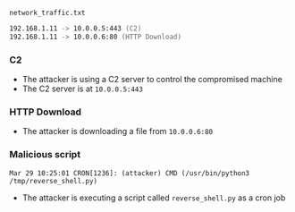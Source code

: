 `network_traffic.txt`

```zsh
192.168.1.11 -> 10.0.0.5:443 (C2)
192.168.1.11 -> 10.0.0.6:80 (HTTP Download)

```
### C2
- The attacker is using a C2 server to control the compromised machine
- The C2 server is at `10.0.0.5:443`

### HTTP Download
- The attacker is downloading a file from `10.0.0.6:80`

### Malicious script
```
Mar 29 10:25:01 CRON[1236]: (attacker) CMD (/usr/bin/python3 /tmp/reverse_shell.py)
```
- The attacker is executing a script called `reverse_shell.py` as a cron job

